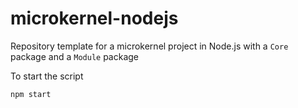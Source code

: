 # microkernel-nodejs
Repository template for a microkernel project in Node.js with a ```Core``` package and a ```Module``` package

To start the script

```npm start```
